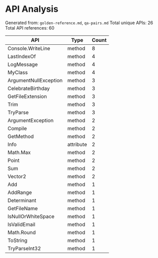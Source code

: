 # API Analysis

Generated from: `golden-reference.md`, `qa-pairs.md`
Total unique APIs: 26
Total API references: 60

| API | Type | Count |
|-----|------|-------|
| Console.WriteLine | method | 8 |
| LastIndexOf | method | 4 |
| LogMessage | method | 4 |
| MyClass | method | 4 |
| ArgumentNullException | method | 3 |
| CelebrateBirthday | method | 3 |
| GetFileExtension | method | 3 |
| Trim | method | 3 |
| TryParse | method | 3 |
| ArgumentException | method | 2 |
| Compile | method | 2 |
| GetMethod | method | 2 |
| Info | attribute | 2 |
| Math.Max | method | 2 |
| Point | method | 2 |
| Sum | method | 2 |
| Vector2 | method | 2 |
| Add | method | 1 |
| AddRange | method | 1 |
| Determinant | method | 1 |
| GetFileName | method | 1 |
| IsNullOrWhiteSpace | method | 1 |
| IsValidEmail | method | 1 |
| Math.Round | method | 1 |
| ToString | method | 1 |
| TryParseInt32 | method | 1 |
